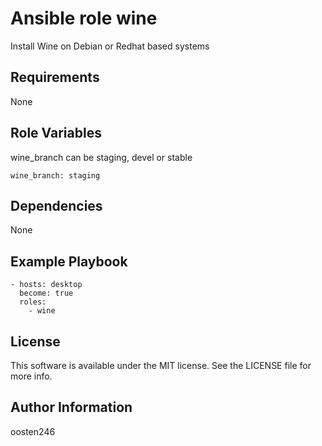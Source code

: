 Ansible role wine
=================

Install Wine on Debian or Redhat based systems 

Requirements
------------

None

Role Variables
--------------
wine_branch can be staging, devel or stable

    wine_branch: staging

Dependencies
------------

None

Example Playbook
----------------

    - hosts: desktop
      become: true
      roles:
        - wine

License
-------

This software is available under the MIT license. See the LICENSE file for more info.

Author Information
------------------

oosten246
